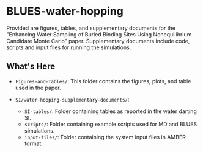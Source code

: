 # BLUES-water-hopping

Provided are figures, tables, and supplementary documents for the "Enhancing Water Sampling of Buried Binding Sites Using Nonequilibrium Candidate Monte Carlo" paper. Supplementary documents include code, scripts and input files for running the simulations.

## What's Here
- `Figures-and-Tables/`: This folder contains the figures, plots, and table used in the paper.

- `SI/water-hopping-supplementary-documents/`:
  - `SI-tables/`: Folder containing tables as reported in the water darting SI.
  - `scripts/`: Folder containing example scripts used for MD and BLUES simulations.
  - `input-files/`: Folder containing the system input files in AMBER format.
